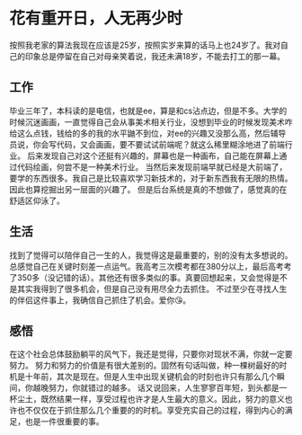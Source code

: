 # 花有重开日，人无再少时

按照我老家的算法我现在应该是25岁，按照实岁来算的话马上也24岁了。我对自己的印象总是停留在自己对母亲笑着说，我还未满18岁，不能去打工的那一幕。

## 工作

毕业三年了，本科读的是电信，也就是ee，算是和cs沾点边，但是不多。大学的时候沉迷画画，一直觉得自己会从事美术相关行业，没想到毕业的时候发现美术咋给这么点钱，钱给的多的我的水平鼬不到位，对ee的兴趣又没那么高，然后辅导员说，你会写代码，又会画画，要不要试试前端呢？就这么稀里糊涂地进了前端行业。
后来发现自己对这个还挺有兴趣的，屏幕也是一种画布，自己能在屏幕上通过代码绘画，何尝不是一种美术行业。
当然后来发现前端早就已经是大前端了，要学的东西很多。我自己是比较喜欢学习新技术的，对于新东西我有无限的热情。因此也算挖掘出另一层面的兴趣了。
但是后台系统是真的不想做了，感觉真的在舒适区仰泳了。

## 生活

找到了觉得可以陪伴自己一生的人，我觉得这是最重要的，别的没有太多想说的。总感觉自己在关键时刻差一点运气。我高考三次模考都在380分以上，最后高考考了350多（没记错的话）。其他还有很多类似的事。真要回想起来，又会觉得是不是其实我得到了很多机会，但是自己没有用尽全力去抓住。
不过至少在寻找人生的伴侣这件事上，我确信自己抓住了机会。爱你😘。

## 感悟

在这个社会总体鼓励躺平的风气下，我还是觉得，只要你对现状不满，你就一定要努力。
努力和努力的价值是有很大差别的。固然有句话叫做，种一棵树最好的时机是十年前，其次是现在。但是人生中出现关键机会的时刻也许只有那么几个瞬间，你越晚努力，你就错过的越多。
话又说回来，人生寥寥百年短，到头都是一杯尘土，既然结果一样，享受过程也许才是人生最大的意义。因此，努力的意义也许也不仅仅在于抓住那么几个重要的的时机。享受充实自己的过程，得到内心的满足，也是一件很重要的事。
